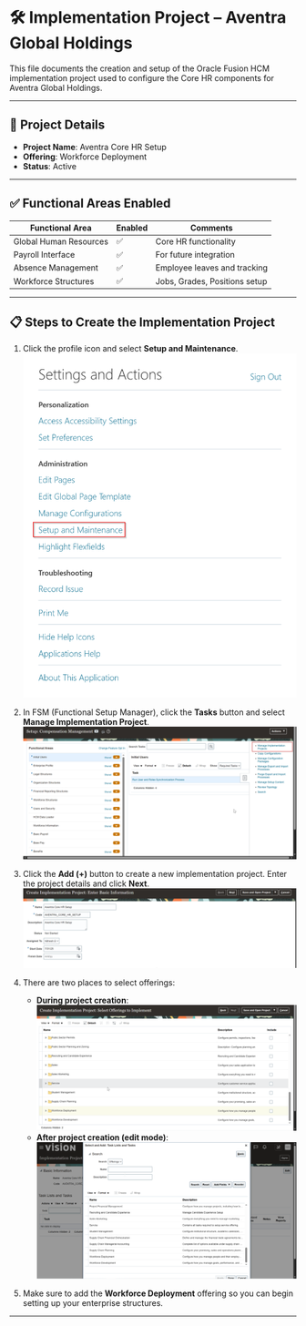 # 🛠 Implementation Project – Aventra Global Holdings

This file documents the creation and setup of the Oracle Fusion HCM implementation project used to configure the Core HR components for Aventra Global Holdings.

---

## 📌 Project Details

- **Project Name**: Aventra Core HR Setup
- **Offering**: Workforce Deployment
- **Status**: Active

---

## ✅ Functional Areas Enabled

| Functional Area         | Enabled | Comments                           |
|------------------------|---------|------------------------------------|
| Global Human Resources | ✅      | Core HR functionality              |
| Payroll Interface      | ✅      | For future integration             |
| Absence Management     | ✅      | Employee leaves and tracking       |
| Workforce Structures   | ✅      | Jobs, Grades, Positions setup      |

---

## 📋 Steps to Create the Implementation Project

1. Click the profile icon and select **Setup and Maintenance**.
   ![Setup and Maintenance](../screenshots/SetupAndMaintenance.png)

2. In FSM (Functional Setup Manager), click the **Tasks** button and select **Manage Implementation Project**.
   ![Manage Implementation Project](../screenshots/Manage%20Implementation%20Project.png)

3. Click the **Add (+)** button to create a new implementation project. Enter the project details and click **Next**.
   ![Basic Information](../screenshots/Create%20Implementation%20Project.png)

4. There are two places to select offerings:
   - **During project creation**:
     ![First offering selection](../screenshots/First%20offering%20menu.png)
   - **After project creation (edit mode)**:
     ![Second offering selection](../screenshots/Second%20offering%20menu.png)

5. Make sure to add the **Workforce Deployment** offering so you can begin setting up your enterprise structures.

---

